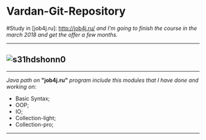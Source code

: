 # Vardan-Git-Repository

#Study in [job4j.ru]: http://job4j.ru/ *and I'm going to finish the course*
*in the march 2018 and get the offer a few months.*

---
![s31hdshonn0](https://cloud.githubusercontent.com/assets/22581071/23264499/919cfffc-f9f2-11e6-97bb-7469e5e8b680.jpg)
---

---

*Java path on* **"job4j.ru"** *program include this modules that I have done and working on*:
* Basic Syntax;
* OOP;
* IO;
* Collection-light;
* Collection-pro;

---